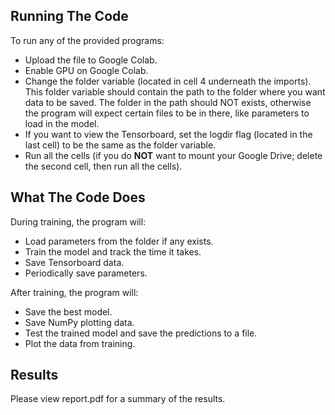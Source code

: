 ## Running The Code

To run any of the provided programs:

* Upload the file to Google Colab.
* Enable GPU on Google Colab.
* Change the folder variable (located in cell 4 underneath the imports). This folder variable should contain the path to the folder where you want data to be saved. The folder in the path should NOT exists, otherwise the program will expect certain files to be in there, like parameters to load in the model.
* If you want to view the Tensorboard, set the logdir flag (located in the last cell) to be the same as the folder variable.  
* Run all the cells (if you do **NOT** want to mount your Google Drive; delete the second cell, then run all the cells). 

## What The Code Does

During training, the program will:

* Load parameters from the folder if any exists.
* Train the model and track the time it takes.
* Save Tensorboard data.
* Periodically save parameters.

After training, the program will:

* Save the best model.
* Save NumPy plotting data.
* Test the trained model and save the predictions to a file.
* Plot the data from training.

## Results

Please view report.pdf for a summary of the results. 